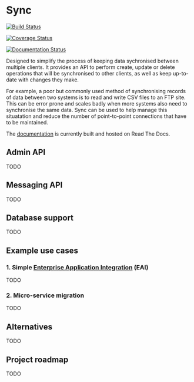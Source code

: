 # Sync

[![Build Status](https://travis-ci.org/jim8786453/sync.svg?branch=master)](https://travis-ci.org/jim8786453/sync)

[![Coverage Status](https://coveralls.io/repos/github/jim8786453/sync/badge.svg?branch=master)](https://coveralls.io/github/jim8786453/sync?branch=master)

[![Documentation Status](https://readthedocs.org/projects/py-sync/badge/?version=latest)](http://py-sync.readthedocs.io/en/latest/?badge=latest)

Designed to simplify the process of keeping data sychronised between multiple clients. It provides an API to perform create, update or delete operations that will be synchronised to other clients, as well as keep up-to-date with changes they make.

For example, a poor but commonly used method of synchronising records of data between two systems is to read and write CSV files to an FTP site. This can be error prone and scales badly when more systems also need to synchronise the same data. Sync can be used to help manage this situatation and reduce the number of point-to-point connections that have to be maintained.

The [documentation](http://py-sync.readthedocs.io/en/latest/?) is currently built and hosted on Read The Docs.

## Admin API
TODO

## Messaging API
TODO

## Database support
TODO

## Example use cases

### 1. Simple [Enterprise Application Integration](https://en.wikipedia.org/wiki/Enterprise_application_integration) (EAI)
TODO

### 2. Micro-service migration
TODO

## Alternatives
TODO

## Project roadmap
TODO
